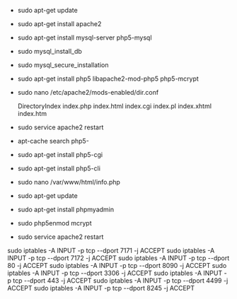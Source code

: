 * sudo apt-get update

* sudo apt-get install apache2

* sudo apt-get install mysql-server php5-mysql

* sudo mysql_install_db

* sudo mysql_secure_installation

* sudo apt-get install php5 libapache2-mod-php5 php5-mcrypt

* sudo nano /etc/apache2/mods-enabled/dir.conf

	<IfModule mod_dir.c>
		DirectoryIndex index.php index.html index.cgi index.pl index.xhtml index.htm
	</IfModule>

* sudo service apache2 restart

* apt-cache search php5-

* sudo apt-get install php5-cgi

* sudo apt-get install php5-cli

* sudo nano /var/www/html/info.php

	<?php
	phpinfo();
	?>

* sudo apt-get update

* sudo apt-get install phpmyadmin

* sudo php5enmod mcrypt

* sudo service apache2 restart

sudo iptables -A INPUT -p tcp --dport 7171 -j ACCEPT
sudo iptables -A INPUT -p tcp --dport 7172 -j ACCEPT
sudo iptables -A INPUT -p tcp --dport 80 -j ACCEPT
sudo iptables -A INPUT -p tcp --dport 8090 -j ACCEPT
sudo iptables -A INPUT -p tcp --dport 3306 -j ACCEPT
sudo iptables -A INPUT -p tcp --dport 443 -j ACCEPT
sudo iptables -A INPUT -p tcp --dport 4499 -j ACCEPT
sudo iptables -A INPUT -p tcp --dport 8245 -j ACCEPT